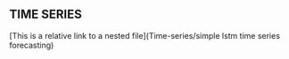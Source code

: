 ## TIME SERIES

 [This is a relative link to a nested file](Time-series/simple lstm time series forecasting)
